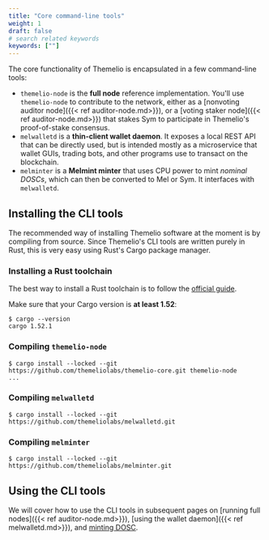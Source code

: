```yaml
---
title: "Core command-line tools"
weight: 1
draft: false
# search related keywords
keywords: [""]
---
```


The core functionality of Themelio is encapsulated in a few command-line tools:

- `themelio-node` is the **full node** reference implementation. You'll use `themelio-node` to contribute to the network, either as a [nonvoting auditor node]({{< ref auditor-node.md>}}), or a [voting staker node]({{< ref auditor-node.md>}}) that stakes Sym to participate in Themelio's proof-of-stake consensus.
- `melwalletd` is a **thin-client wallet daemon**. It exposes a local REST API that can be directly used, but is intended mostly as a microservice that wallet GUIs, trading bots, and other programs use to transact on the blockchain.
- `melminter` is a **Melmint minter** that uses CPU power to mint _nominal DOSCs_, which can then be converted to Mel or Sym. It interfaces with `melwalletd`.

## Installing the CLI tools

The recommended way of installing Themelio software at the moment is by compiling from source. Since Themelio's CLI tools are written purely in Rust, this is very easy using Rust's Cargo package manager.

### Installing a Rust toolchain

The best way to install a Rust toolchain is to follow the [official guide](https://www.rust-lang.org/learn/get-started).

Make sure that your Cargo version is **at least 1.52**:

```shell
$ cargo --version
cargo 1.52.1
```

### Compiling `themelio-node`

```shell
$ cargo install --locked --git https://github.com/themeliolabs/themelio-core.git themelio-node
...
```

### Compiling `melwalletd`

```shell
$ cargo install --locked --git https://github.com/themeliolabs/melwalletd.git
```

### Compiling `melminter`

```shell
$ cargo install --locked --git https://github.com/themeliolabs/melminter.git
```

## Using the CLI tools

We will cover how to use the CLI tools in subsequent pages on [running full nodes]({{< ref auditor-node.md>}}), [using the wallet daemon]({{< ref melwalletd.md>}}), and [minting DOSC]().
